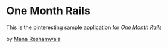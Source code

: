 # One Month Rails

This is the pinteresting sample application for [*One Month Rails*](http://onemonthrails.com)

by [Mana Reshamwala](http://     )